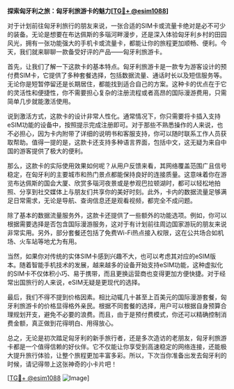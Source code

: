 **探索匈牙利之旅：匈牙利旅游卡的魅力[[TG💪+ @esim1088](https://t.me/s/esim1088)]**

对于计划前往匈牙利旅行的朋友来说，一张合适的SIM卡或流量卡绝对是必不可少的装备。无论是想要在布达佩斯的多瑙河畔漫步，还是深入体验匈牙利乡村的田园风光，拥有一张功能强大的手机卡或流量卡，都能让你的旅程更加顺畅、便利。今天，我们就来聊聊一款备受好评的产品——匈牙利旅游卡。

首先，让我们了解一下这款卡的基本特点。匈牙利旅游卡是一款专为游客设计的预付费SIM卡，它提供了多种套餐选择，包括数据流量、通话时长以及短信服务等。无论你是短暂停留还是长期居住，都能找到适合自己的方案。这种卡的优点在于它的灵活性和便捷性，你不需要担心复杂的注册流程或者高昂的国际漫游费用，只需简单几步就能激活使用。

说到激活方式，这款卡的设计非常人性化。通常情况下，你只需要将卡插入支持eSIM功能的设备中，按照提示完成注册即可。对于那些不熟悉操作的人来说，也不必担心，因为卡内附带了详细的说明书和客服支持，你可以随时联系工作人员获取帮助。值得一提的是，这款卡还支持多种语言界面，包括中文，这无疑为来自中国的游客提供了极大的便利。

那么，这款卡的实际使用效果如何呢？从用户反馈来看，其网络覆盖范围广且信号稳定，在匈牙利的主要城市和热门景点都能保持良好的连接质量。这意味着你在游览布达佩斯的国会大厦、欣赏多瑙河夜景或是参观巴拉顿湖时，都可以轻松地拍照、分享到社交媒体上与朋友们共享你的美好时刻。此外，卡内的数据流量足够满足日常需求，无论是导航、查询信息还是观看视频，都完全不成问题。

除了基本的数据流量服务外，这款卡还提供了一些额外的功能选项。例如，你可以根据需要选择是否包含国际漫游服务，这对于有计划前往周边国家游玩的朋友来说非常实用。另外，部分套餐还包括了免费Wi-Fi热点接入权限，这在公共场合如机场、火车站等地尤为有用。

当然，如果你对传统的实体SIM卡感到兴趣不大，也可以考虑其对应的eSIM版本。随着智能手机技术的发展，越来越多的设备开始支持eSIM功能，这种虚拟化的SIM卡不仅体积小巧、易于携带，而且更换运营商也变得更加方便快捷。对于经常出国旅行的人来说，eSIM无疑是更现代的选择。

最后，我们不得不提到价格因素。相比动辄几十甚至上百美元的国际漫游套餐，匈牙利旅游卡的价格显得格外亲民。根据不同套餐的选择，用户可以根据自身预算合理规划开支，避免不必要的浪费。而且，由于是预付费模式，你还可以精确控制消费金额，真正做到花得明白、用得放心。

总之，无论是初次踏足匈牙利的新手旅行者，还是多次造访的老朋友，匈牙利旅游卡都是一个值得信赖的好伙伴。它不仅能让你享受到高速稳定的网络连接，还能极大提升旅行体验，让整个旅程更加丰富多彩。所以，下次当你准备出发去匈牙利的时候，请记得带上这张神奇的小卡片吧！

[[TG💪+ @esim1088](https://t.me/s/esim1088) ![Image](https://i.postimg.cc/4NQfJmqS/Snipaste-2025-05-13-00-14-12.png)]